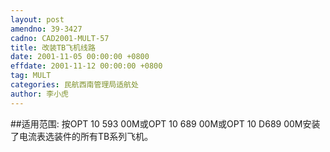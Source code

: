```yaml
---
layout: post
amendno: 39-3427
cadno: CAD2001-MULT-57
title: 改装TB飞机线路
date: 2001-11-05 00:00:00 +0800
effdate: 2001-11-12 00:00:00 +0800
tag: MULT
categories: 民航西南管理局适航处
author: 李小虎
---
```


##适用范围:
按OPT 10 593 00M或OPT 10 689 00M或OPT 10 D689 00M安装了电流表选装件的所有TB系列飞机。

